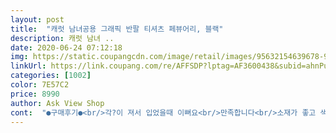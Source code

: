 ```yaml
---
layout: post 
title:  "캐럿 남녀공용 그래픽 반팔 티셔츠 페뷰어리, 블랙" 
description: 캐럿 남녀 ..
date: 2020-06-24 07:12:18 
img: https://static.coupangcdn.com/image/retail/images/95632154639678-9a037f10-73a0-4685-ba3e-9af0006b7eed.jpg 
linkUrl: https://link.coupang.com/re/AFFSDP?lptag=AF3600438&subid=ahnPublicAsk&pageKey=1583623353&itemId=2707042203&vendorItemId=70697326251&traceid=V0-113-28857a2c22557d94 
categories: [1002] 
color: 7E57C2 
price: 8990 
author: Ask View Shop 
cont:  "●구매후기●<br/>각?이 져서 입었을때 이뻐요<br/>만족합니다<br/>소재가 좋고 색상도 예뻐요.<br/> 두루두루 입기 좋아요<br/>옷이 그렇게 얇지도 두껍지도 않으면서<br/>이 가격에 이 퀄리티라니 아주 만족해요!!<br/>잘 맞아요<br/>" 
---
```

